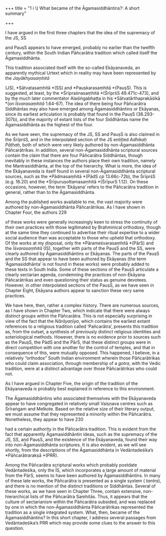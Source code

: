 +++
title = "1 i \\) What became of the Āgamasiddhāntins?: A short summary"

+++

I have argued in the first three chapters that the idea of the supremacy of the JS, SS 

and PauṣS appears to have emerged, probably no earlier than the twelfth century, within the South Indian Pāñcarātra tradition which called itself the Āgamasiddhānta. 

This tradition associated itself with the so-called Ekāyanaveda, an apparently mythical Urtext which in reality may have been represented by the *Jayākhyasaṃhitā*

\(JS\), *Sātvatasaṃhitā *\(SS\) and *Pauṣkarasaṃhitā *\(PauṣS\). This is suggested, at least, by the *Śrīpraśnasaṃhitā *\(ŚrīprśS 49.471c-473\), and by the much later commentator Alaśiṅgabhaṭṭa in his *Sātvatārthaprakāśikā *\(on *Īśvarasaṃhitā* 1.64-67\). The idea of there being four Pāñcarātra Siddhāntas may also have emerged among Āgamasiddhāntins or Ekāyanas, since its earliest articulation is probably that found in the PauṣS \(38.293-307b\), and the majority of extant lists of the four Siddhāntas name the Āgamasiddhānta as the highest of the four. 

As we have seen, the supremacy of the JS, SS and PauṣS is also claimed in the ŚrīprśS, and in the interpolated section of the JS entitled *Adhikaḥ Pāṭhaḥ*, both of which were very likely authored by non-Āgamasiddhānta Pāñcarātrikas. In addition, several non-Āgamasiddhānta scriptural sources contain the claim that there are four Pāñcarātra Siddhāntas, though inevitably in these instances the authors place their own tradition, namely the Mantrasiddhānta, at the top of the hierarchy. What is more, the idea of the Ekāyanaveda is itself found in several non-Āgamasiddhānta scriptural sources, such as the *Pādmasaṃhitā *\(PādS *cp* 13.66c-72b\), the ŚrīprśS \(e.g. 16.20\) and the *Śrīpuruṣottamasaṃhitā *\(ŚrīpurS 1.12\). On these occasions, however, the term ‘Ekāyana’ refers to the Pāñcarātra tradition in general, rather than to the Āgamasiddhānta. 

Among the published works available to me, the vast majority were authored by non-Āgamasiddhānta Pāñcarātrikas. As I have shown in Chapter Four, the authors 229 

of these works were generally increasingly keen to stress the continuity of their own practices with those legitimated by Brahminical orthodoxy, though at the same time they continued to advertise their ritual expertise to a wider social audience than was acceptable to those who upheld that orthodoxy. Of the works at my disposal, only the *Pārameśvarasaṃhitā *\(PārS\) and the *Īśvarasaṃhitā* \(ĪS\), together with parts of the PauṣS and the SS, were clearly authored by Āgamasiddhāntins or Ekāyanas. The parts of the PauṣS and the SS that appear to have been authored by Ekāyanas \(the term ‘Āgamasiddhānta’ is not found in these works\) were probably added to these texts in South India. Some of these sections of the PauṣS articulate a clearly sectarian agenda, condemning the practices of non-Ekāyana Pāñcarātrikas and even questioning their status as genuine devotees. However, in other interpolated sections of the PauṣS, as we have seen in Chapter Eight, Ekāyana authors appear to sanction these very same practices. 

We have here, then, rather a complex history. There are numerous sources, as I have shown in Chapter Two, which indicate that there were always distinct groups within the Pāñcarātra. This is not especially surprising in view of the fact that the *Nārāyaṇīya*, which contains the earliest extant references to a religious tradition called ‘Pañcarātra’, presents this tradition as, from the outset, a synthesis of previously distinct religious identities and soteriological methods. However, there is no evidence prior to sources such as the PauṣS, the PādS and the PārS, that these distinct groups were in direct competition with one another for the control of temples, and that in consequence of this, were mutually opposed. This happened, I believe, in a relatively “orthodox” South Indian environment wherein those Pāñcarātrikas who could claim association, through membership of a *gotra*, with the Vedic tradition, were at a distinct advantage over those Pāñcarātrikas who could not. 

As I have argued in Chapter Five, the origin of the tradition of the Ekāyanaveda is probably best explained in reference to this environment. 

The Āgamasiddhāntins who associated themselves with the Ekāyanaveda appear to have congregated in relatively small Vaiṣṇava centres such as Śrīraṅgam and Melkote. Based on the relative size of their literary output, we must assume that they represented a minority within the Pāñcarātra. Nonetheless, they appear to have 230 

had a certain authority in the Pāñcarātra tradition. This is evident from the fact that apparently Āgamasiddhāntin ideas, such as the supremacy of the JS, SS, and PauṣS, and the existence of the Ekāyanaveda, found their way into non-Āgamasiddhānta scriptures. It is also evident, as we will see shortly, from the descriptions of the Āgamasiddhānta in Vedāntadeśika’s *Pāñcarātrarakṣā *\(PRR\). 

Among the Pāñcarātra scriptural works which probably postdate Vedāntadeśika, only the ĪS, which incorporates a large amount of material from the PārS, seems to have been authored by Āgamasiddhāntins. In many of these late works, the Pāñcarātra is presented as a single system \( *tantra*\), and there is no mention of the distinct traditions or Siddhāntas. Several of these works, as we have seen in Chapter Three, contain extensive, non-hierarchical lists of the Pāñcarātra Saṃhitās. Thus, it appears that the culture of sectarianism within the Pāñcarātra subsided, and was replaced by one in which the non-Āgamasiddhānta Pāñcarātrikas represented the tradition as a single integrated system. What, then, became of the Āgamasiddhāntins? In this short chapter, I address several passages from Vedāntadeśika’s PRR which may provide some clues to the answer to this question. 
